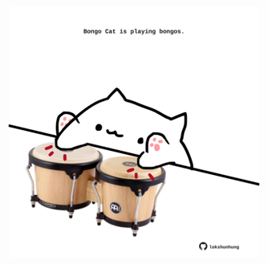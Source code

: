<!-- built at 08/08/2022, 13:14:13 UTC -->
<p align="center">
  <img width="500" height="500" src="./ReadmeImage.svg">
</p>
